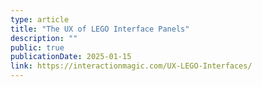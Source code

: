 ```yaml
---
type: article
title: "The UX of LEGO Interface Panels"
description: ""
public: true
publicationDate: 2025-01-15
link: https://interactionmagic.com/UX-LEGO-Interfaces/
---
```

